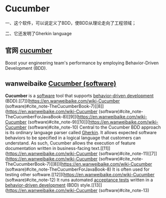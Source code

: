 # Cucumber 

一、这个软件，可以说定义了BDD，使BDD从理论走向了工程领域；

二、它还发明了Gherkin language

## 官网 [cucumber](https://cucumber.io/) 

Boost your engineering team's performance by employing Behavior-Driven Development (BDD).

## wanweibaike [Cucumber (software)](https://en.wanweibaike.com/wiki-Cucumber%20(software))

**Cucumber** is a [software](https://en.wanweibaike.com/wiki-Software) tool that supports [behavior-driven development](https://en.wanweibaike.com/wiki-Behavior-driven_development) (BDD).[[7\]](https://en.wanweibaike.com/wiki-Cucumber (software)#cite_note-TheCucumberBook-7)[[8\]](https://en.wanweibaike.com/wiki-Cucumber (software)#cite_note-TheCucumberForJavaBook-8)[[9\]](https://en.wanweibaike.com/wiki-Cucumber (software)#cite_note-9)[[10\]](https://en.wanweibaike.com/wiki-Cucumber (software)#cite_note-10) Central to the Cucumber BDD approach is its ordinary language parser called [Gherkin](https://en.wanweibaike.com/wiki-Gherkin_(software)). It allows expected software behaviors to be specified in a logical language that customers can understand. As such, Cucumber allows the execution of feature documentation written in business-facing text.[[11\]](https://en.wanweibaike.com/wiki-Cucumber (software)#cite_note-11)[[7\]](https://en.wanweibaike.com/wiki-Cucumber (software)#cite_note-TheCucumberBook-7)[[8\]](https://en.wanweibaike.com/wiki-Cucumber (software)#cite_note-TheCucumberForJavaBook-8) It is often used for testing other software.[[12\]](https://en.wanweibaike.com/wiki-Cucumber (software)#cite_note-12) It runs automated [acceptance tests](https://en.wanweibaike.com/wiki-Acceptance_testing) written in a [behavior-driven development](https://en.wanweibaike.com/wiki-Behavior-driven_development) (BDD) style.[[13\]](https://en.wanweibaike.com/wiki-Cucumber (software)#cite_note-13)

